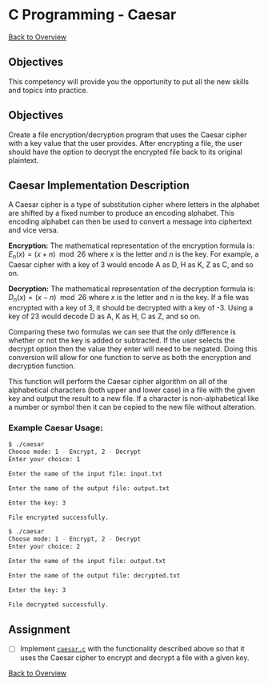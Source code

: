 # C Programming - Caesar

[Back to Overview](../README.md)

## Objectives

This competency will provide you the opportunity to put all the new skills and topics into practice. 

## Objectives

Create a file encryption/decryption program that uses the Caesar cipher with a key value that the user provides. After encrypting a file, the user should have the option to decrypt the encrypted file back to its original plaintext.

## Caesar Implementation Description

A Caesar cipher is a type of substitution cipher where letters in the alphabet are shifted by a fixed number to produce an encoding alphabet. This encoding alphabet can then be used to convert a message into ciphertext and vice versa.

**Encryption:** The mathematical representation of the encryption formula is: $E_n (x) = (x+n) \mod 26$ where $x$ is the letter and $n$ is the key. For example, a Caesar cipher with a key of 3 would encode A as D, H as K, Z as C, and so on. 

**Decryption:**  The mathematical representation of the decryption formula is: $D_n (x) = (x-n) \mod 26$ where $x$ is the letter and $n$ is the key. If a file was encrypted with a key of 3, it should be decrypted with a key of -3. Using a key of 23 would decode D as A, K as H, C as Z, and so on.

Comparing these two formulas we can see that the only difference is whether or not the key is added or subtracted. If the user selects the decrypt option then the value they enter will need to be negated. Doing this conversion will allow for one function to serve as both the encryption and decryption function.

This function will perform the Caesar cipher algorithm on all of the alphabetical characters (both upper and lower case) in a file with the given key and output the result to a new file. If a character is non-alphabetical like a number or symbol then it can be copied to the new file without alteration.

### Example Caesar Usage:

```bash
$ ./caesar
Choose mode: 1 - Encrypt, 2 - Decrypt
Enter your choice: 1

Enter the name of the input file: input.txt

Enter the name of the output file: output.txt

Enter the key: 3

File encrypted successfully.

$ ./caesar
Choose mode: 1 - Encrypt, 2 - Decrypt
Enter your choice: 2

Enter the name of the input file: output.txt

Enter the name of the output file: decrypted.txt

Enter the key: 3

File decrypted successfully.
```

## Assignment
- [ ] Implement [`caesar.c`](./Caesar.c) with the functionality described above so that it uses the Caesar cipher to encrypt and decrypt a file with a given key.

[Back to Overview](../README.md)